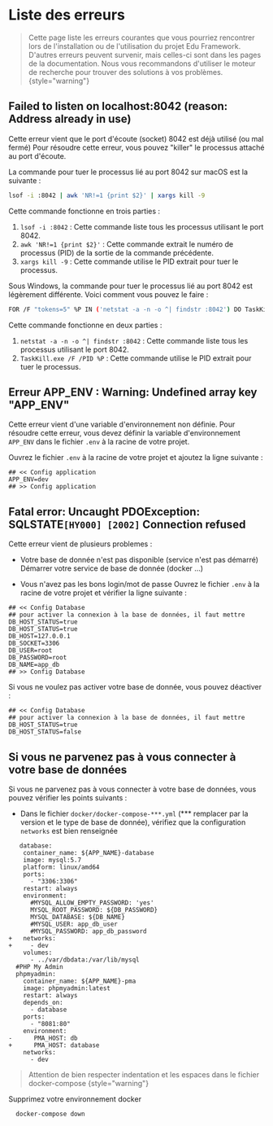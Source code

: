 # Liste des erreurs

> Cette page liste les erreurs courantes que vous pourriez rencontrer lors de l'installation ou de l'utilisation du projet Edu Framework.
> D'autres erreurs peuvent survenir, mais celles-ci sont dans les pages de la documentation.
> Nous vous recommandons d'utiliser le moteur de recherche pour trouver des solutions à vos problèmes.
> {style="warning"}

## Failed to listen on localhost:8042 (reason: Address already in use)
Cette erreur vient que le port d'écoute (socket) 8042 est déjà utilisé (ou mal fermé)
Pour résoudre cette erreur, vous pouvez "killer" le processus attaché au port d'écoute.

La commande pour tuer le processus lié au port 8042 sur macOS est la suivante :

```bash
lsof -i :8042 | awk 'NR!=1 {print $2}' | xargs kill -9
```

Cette commande fonctionne en trois parties :

1. `lsof -i :8042` : Cette commande liste tous les processus utilisant le port 8042.
2. `awk 'NR!=1 {print $2}'` : Cette commande extrait le numéro de processus (PID) de la sortie de la commande précédente.
3. `xargs kill -9` : Cette commande utilise le PID extrait pour tuer le processus.

Sous Windows, la commande pour tuer le processus lié au port 8042 est légèrement différente. Voici comment vous pouvez le faire :

```bash
FOR /F "tokens=5" %P IN ('netstat -a -n -o ^| findstr :8042') DO TaskKill.exe /F /PID %P
```

Cette commande fonctionne en deux parties :

1. `netstat -a -n -o ^| findstr :8042` : Cette commande liste tous les processus utilisant le port 8042.
2. `TaskKill.exe /F /PID %P` : Cette commande utilise le PID extrait pour tuer le processus.


## Erreur APP_ENV : Warning: Undefined array key "APP_ENV"

Cette erreur vient d'une variable d'environnement non définie. 
Pour résoudre cette erreur, vous devez définir la variable d'environnement `APP_ENV` dans le fichier `.env` à la racine de votre projet.

Ouvrez le fichier `.env` à la racine de votre projet et ajoutez la ligne suivante :

````
## << Config application
APP_ENV=dev
## >> Config application
````

## Fatal error: Uncaught PDOException: SQLSTATE`[HY000] [2002]` Connection refused

Cette erreur vient de plusieurs problemes : 

- Votre base de donnée n'est pas disponible (service n'est pas démarré)
Démarrer votre service de base de donnée (docker ...)

- Vous n'avez pas les bons login/mot de passe
Ouvrez le fichier `.env` à la racine de votre projet et vérifier la ligne suivante :

````
## << Config Database
## pour activer la connexion à la base de données, il faut mettre DB_HOST_STATUS=true
DB_HOST_STATUS=true
DB_HOST=127.0.0.1
DB_SOCKET=3306
DB_USER=root
DB_PASSWORD=root
DB_NAME=app_db
## >> Config Database
````

Si vous ne voulez pas activer votre base de donnée, vous pouvez déactiver : 

````
## << Config Database
## pour activer la connexion à la base de données, il faut mettre DB_HOST_STATUS=true
DB_HOST_STATUS=false
````

## Si vous ne parvenez pas à vous connecter à votre base de données

Si vous ne parvenez pas à vous connecter à votre base de données, vous pouvez vérifier les points suivants :

- Dans le fichier `docker/docker-compose-***.yml` (*** remplacer par la version et le type de base de donnée), vérifiez que la configuration `networks` est bien renseignée

````
   database:
    container_name: ${APP_NAME}-database
    image: mysql:5.7
    platform: linux/amd64
    ports:
      - "3306:3306"
    restart: always
    environment:
      #MYSQL_ALLOW_EMPTY_PASSWORD: 'yes'
      MYSQL_ROOT_PASSWORD: ${DB_PASSWORD}
      MYSQL_DATABASE: ${DB_NAME}
      #MYSQL_USER: app_db_user
      #MYSQL_PASSWORD: app_db_password
+   networks:
+     - dev
    volumes:
      - ../var/dbdata:/var/lib/mysql
  #PHP My Admin
  phpmyadmin:
    container_name: ${APP_NAME}-pma
    image: phpmyadmin:latest
    restart: always
    depends_on:
      - database
    ports:
      - "8081:80"
    environment:
-      PMA_HOST: db
+      PMA_HOST: database
    networks:
      - dev
````

> Attention de bien respecter indentation et les espaces dans le fichier docker-compose
> {style="warning"}

Supprimez votre environnement docker

````Shell
  docker-compose down
````
  